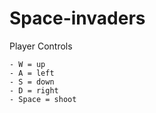 # Space-invaders
Player Controls

    - W = up
    - A = left
    - S = down
    - D = right
    - Space = shoot
